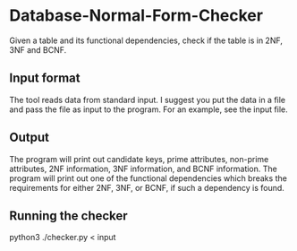 # Database-Normal-Form-Checker
Given a table and its functional dependencies, check if the table is in 2NF, 3NF and BCNF.

## Input format
The tool reads data from standard input. I suggest you put the data in a file and pass the file as input to the program. For an example, see the input file.

## Output
The program will print out candidate keys, prime attributes, non-prime attributes, 2NF information, 3NF information, and BCNF information. The program will print out one of the functional dependencies which breaks the requirements for either 2NF, 3NF, or BCNF, if such a dependency is found.

## Running the checker
python3 ./checker.py < input
